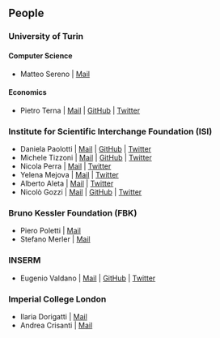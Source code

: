 ## People 

### University of Turin 
#### Computer Science 
* Matteo Sereno | [Mail](matteo.sereno@unito.it) 
#### Economics
* Pietro Terna | [Mail](pietro.terna@unito.it) | [GitHub](https://github.com/terna) | [Twitter](https://twitter.com/@pietroterna)

### Institute for Scientific Interchange Foundation (ISI)
* Daniela Paolotti | [Mail](daniela.paolotti@isi.it) | [GitHub](https://github.com/danielapaolotti) | [Twitter](https://twitter.com/danielapaolotti)
* Michele Tizzoni | [Mail](michele.tizzoni@isi.it) | [GitHub](https://github.com/micheletizzoni) | [Twitter](https://twitter.com/mtizzoni)
* Nicola Perra | [Mail](nicolaperra@gmail.com) | [Twitter](https://twitter.com/net_science)
* Yelena Mejova | [Mail](yelena.mejova@gmail.com) | [Twitter](https://twitter.com/yelenamejova)
* Alberto Aleta | [Mail](yelena.mejova@gmail.com) | [Twitter](https://twitter.com/yelenamejova)
* Nicolò Gozzi | [Mail]( N.Gozzi@gre.ac.uk) | [GitHub](https://github.com/ngozzi) | [Twitter](https://twitter.com/gozzi_nicolo)

### Bruno Kessler Foundation (FBK)
* Piero Poletti | [Mail](poletti@fbk.eu) 
* Stefano Merler | [Mail](merler@fbk.eu)

### INSERM
* Eugenio Valdano | [Mail](eugenio.valdano@gmail.com) | [GitHub](https://github.com/eugenio-valdano) | [Twitter](https://twitter.com/eugeValdano)

### Imperial College London 
* Ilaria Dorigatti | [Mail](i.dorigatti@imperial.ac.uk)
* Andrea Crisanti | [Mail](a.drcrisanti@imperial.ac.uk)
